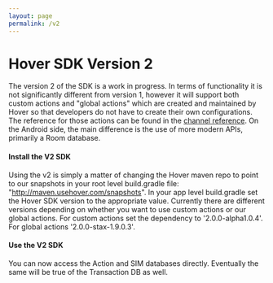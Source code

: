 ```yaml
---
layout: page
permalink: /v2
---
```


# Hover SDK Version 2

The version 2 of the SDK is a work in progress. In terms of functionality it is not significantly different from version 1, however it will support both custom actions and "global actions" which are created and maintained by Hover so that developers do not have to create their own configurations. The reference for those actions can be found in the [channel reference](/channel-reference). On the Android side, the main difference is the use of more modern APIs, primarily a Room database.

#### Install the V2 SDK

Using the v2 is simply a matter of changing the Hover maven repo to point to our snapshots in your root level build.gradle file: "http://maven.usehover.com/snapshots". In your app level build.gradle set the Hover SDK version to the appropriate value. Currently there are different versions depending on whether you want to use custom actions or our global actions. For custom actions set the dependency to '2.0.0-alpha1.0.4'. For global actions '2.0.0-stax-1.9.0.3'.

#### Use the V2 SDK

You can now access the Action and SIM databases directly. Eventually the same will be true of the Transaction DB as well.